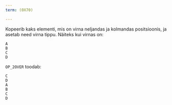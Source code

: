 ```yaml
---
term: (0X70)

---
```

Kopeerib kaks elementi, mis on virna neljandas ja kolmandas positsioonis, ja asetab need virna tippu. Näiteks kui virnas on:

```text
A
B
C
D
```

`OP_2OVER` toodab:

```text
C
D
A
B
C
D
```